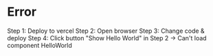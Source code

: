 # Error

Step 1: Deploy to vercel
Step 2: Open browser
Step 3: Change code & deploy
Step 4: Click button "Show Hello World" in Step 2 -> Can't load component HelloWorld
